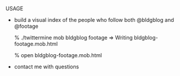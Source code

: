 USAGE

* build a visual index of the people who follow both @bldgblog and @footage

    % ./twittermine mob bldgblog footage
    => Writing bldgblog-footage.mob.html

    % open bldgblog-footage.mob.html


* contact me with questions
